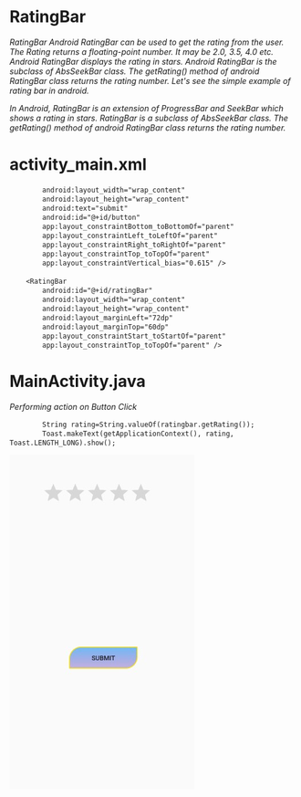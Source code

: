 # RatingBar
*RatingBar*
_Android RatingBar can be used to get the rating from the user. The Rating returns a floating-point number. It may be 2.0, 3.5, 4.0 etc.
Android RatingBar displays the rating in stars. Android RatingBar is the subclass of AbsSeekBar class.
The getRating() method of android RatingBar class returns the rating number._
_Let's see the simple example of rating bar in android._

*In Android, RatingBar is an extension of ProgressBar and SeekBar which shows a rating in stars. RatingBar is a subclass of AbsSeekBar class.
The getRating() method of android RatingBar class returns the rating number.*
# activity_main.xml
```<Button  
        android:layout_width="wrap_content"  
        android:layout_height="wrap_content"  
        android:text="submit"  
        android:id="@+id/button"  
        app:layout_constraintBottom_toBottomOf="parent"  
        app:layout_constraintLeft_toLeftOf="parent"  
        app:layout_constraintRight_toRightOf="parent"  
        app:layout_constraintTop_toTopOf="parent"  
        app:layout_constraintVertical_bias="0.615" />  
  
    <RatingBar  
        android:id="@+id/ratingBar"  
        android:layout_width="wrap_content"  
        android:layout_height="wrap_content" 
        android:layout_marginLeft="72dp"  
        android:layout_marginTop="60dp"  
        app:layout_constraintStart_toStartOf="parent"  
        app:layout_constraintTop_toTopOf="parent" /> 
```         
   # MainActivity.java

_Performing action on Button Click_
```
        String rating=String.valueOf(ratingbar.getRating());  
        Toast.makeText(getApplicationContext(), rating, Toast.LENGTH_LONG).show(); 
```
![Design](rating.jpg)
